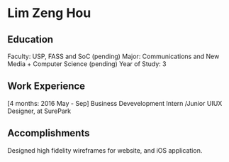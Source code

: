 # Lim Zeng Hou

## Education 
Faculty: USP, FASS and SoC (pending)
Major: Communications and New Media + Computer Science (pending)
Year of Study: 3 
 
## Work Experience 
[4 months: 2016 May - Sep] Business Devevelopment Intern /Junior UIUX Designer, at SurePark 
 
## Accomplishments 
Designed high fidelity wireframes for website, and iOS application. 